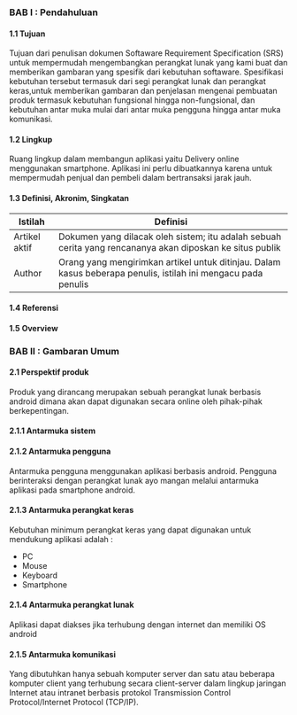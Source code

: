 ### BAB I : Pendahuluan
#### 1.1 Tujuan
Tujuan dari penulisan dokumen Softaware Requirement Specification (SRS) untuk mempermudah mengembangkan perangkat lunak yang kami buat dan memberikan gambaran yang spesifik dari kebutuhan softaware. Spesifikasi kebutuhan tersebut termasuk dari segi perangkat lunak dan perangkat keras,untuk memberikan gambaran dan penjelasan mengenai pembuatan produk termasuk kebutuhan fungsional hingga non-fungsional, dan kebutuhan antar muka mulai dari antar muka pengguna hingga antar muka komunikasi.
#### 1.2 Lingkup
Ruang lingkup dalam membangun aplikasi yaitu Delivery online menggunakan smartphone. Aplikasi ini perlu dibuatkannya karena untuk mempermudah penjual dan pembeli dalam bertransaksi jarak jauh.
#### 1.3 Definisi, Akronim, Singkatan
|    Istilah        |               Definisi                                                                                        |
|-------------------|---------------------------------------------------------------------------------------------------------------|
| Artikel aktif     | Dokumen yang dilacak oleh sistem; itu adalah sebuah cerita yang rencananya akan diposkan ke situs publik      |
| Author            | Orang yang mengirimkan artikel untuk ditinjau. Dalam kasus beberapa penulis, istilah ini mengacu pada penulis |   |                   | utama, dengan siapa semua komunikasi dibuat.                                                                  |
#### 1.4 Referensi
#### 1.5 Overview
### BAB II : Gambaran Umum
#### 2.1 Perspektif produk
Produk yang dirancang merupakan sebuah perangkat lunak berbasis android
dimana akan dapat digunakan secara online oleh pihak-pihak berkepentingan.
#### 2.1.1 Antarmuka sistem
#### 2.1.2 Antarmuka pengguna
Antarmuka pengguna menggunakan aplikasi berbasis android. Pengguna berinteraksi dengan perangkat lunak ayo mangan melalui antarmuka aplikasi pada smartphone android.
#### 2.1.3 Antarmuka perangkat keras
Kebutuhan minimum perangkat keras yang dapat digunakan untuk mendukung aplikasi adalah :

- PC
- Mouse
- Keyboard
- Smartphone 
#### 2.1.4 Antarmuka perangkat lunak
Aplikasi dapat diakses jika terhubung dengan internet dan memiliki OS android
#### 2.1.5 Antarmuka komunikasi
Yang dibutuhkan hanya sebuah komputer server dan satu atau
beberapa komputer client yang terhubung secara client-server dalam
lingkup jaringan Internet atau intranet berbasis protokol Transmission
Control Protocol/Internet Protocol (TCP/IP).
